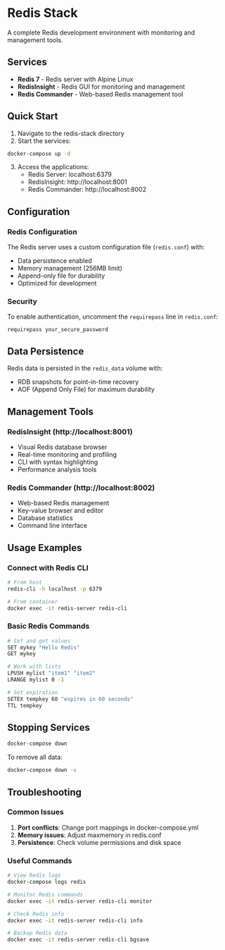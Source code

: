 # Redis Stack

A complete Redis development environment with monitoring and management tools.

## Services

- **Redis 7** - Redis server with Alpine Linux
- **RedisInsight** - Redis GUI for monitoring and management
- **Redis Commander** - Web-based Redis management tool

## Quick Start

1. Navigate to the redis-stack directory
2. Start the services:

```bash
docker-compose up -d
```

3. Access the applications:
   - Redis Server: localhost:6379
   - RedisInsight: http://localhost:8001
   - Redis Commander: http://localhost:8002

## Configuration

### Redis Configuration
The Redis server uses a custom configuration file (`redis.conf`) with:
- Data persistence enabled
- Memory management (256MB limit)
- Append-only file for durability
- Optimized for development

### Security
To enable authentication, uncomment the `requirepass` line in `redis.conf`:
```
requirepass your_secure_password
```

## Data Persistence

Redis data is persisted in the `redis_data` volume with:
- RDB snapshots for point-in-time recovery
- AOF (Append Only File) for maximum durability

## Management Tools

### RedisInsight (http://localhost:8001)
- Visual Redis database browser
- Real-time monitoring and profiling
- CLI with syntax highlighting
- Performance analysis tools

### Redis Commander (http://localhost:8002)
- Web-based Redis management
- Key-value browser and editor
- Database statistics
- Command line interface

## Usage Examples

### Connect with Redis CLI
```bash
# From host
redis-cli -h localhost -p 6379

# From container
docker exec -it redis-server redis-cli
```

### Basic Redis Commands
```bash
# Set and get values
SET mykey "Hello Redis"
GET mykey

# Work with lists
LPUSH mylist "item1" "item2"
LRANGE mylist 0 -1

# Set expiration
SETEX tempkey 60 "expires in 60 seconds"
TTL tempkey
```

## Stopping Services

```bash
docker-compose down
```

To remove all data:
```bash
docker-compose down -v
```

## Troubleshooting

### Common Issues
1. **Port conflicts**: Change port mappings in docker-compose.yml
2. **Memory issues**: Adjust maxmemory in redis.conf
3. **Persistence**: Check volume permissions and disk space

### Useful Commands
```bash
# View Redis logs
docker-compose logs redis

# Monitor Redis commands
docker exec -it redis-server redis-cli monitor

# Check Redis info
docker exec -it redis-server redis-cli info

# Backup Redis data
docker exec -it redis-server redis-cli bgsave
```
